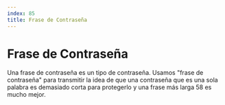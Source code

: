 ```yaml
---
index: 85
title: Frase de Contraseña
---
```

# Frase de Contraseña

Una frase de contraseña es un tipo de contraseña. Usamos "frase de contraseña" para transmitir la idea de que una contraseña que es una sola palabra es demasiado corta para protegerlo y una frase más larga 58 es mucho mejor.